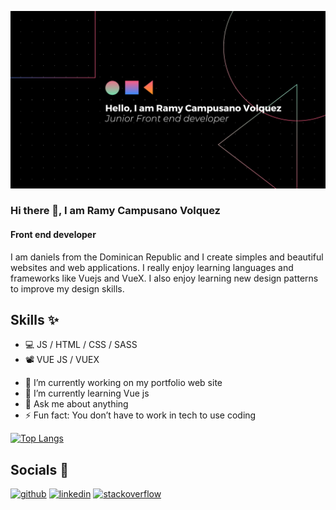 ![Front end developer](https://github.com/Daniels-not/Daniels-not/blob/main/Untitled%20design.png)

### Hi there 👋, I am Ramy Campusano Volquez
#### Front end developer

I am daniels from the Dominican Republic and I create simples and beautiful websites and web applications. I really enjoy learning languages and frameworks like Vuejs and VueX. I also enjoy learning new design patterns to improve my design skills.

## Skills ✨

* 💻 JS / HTML / CSS / SASS
* 📽️ VUE JS / VUEX

- 🔭 I’m currently working on my portfolio web site  
- 🌱 I’m currently learning Vue js 
- 💬 Ask me about anything 
- ⚡ Fun fact: You don’t have to work in tech to use coding 

[![Top Langs](https://github-readme-stats.vercel.app/api/top-langs/?username=Daniels&layout=compact)](https://github.com/anuraghazra/github-readme-stats)



## Socials 📱
[<img src='https://cdn.jsdelivr.net/npm/simple-icons@3.0.1/icons/github.svg' alt='github' height='40'>](https://github.com/https://github.com/Daniels-not)  [<img src='https://cdn.jsdelivr.net/npm/simple-icons@3.0.1/icons/linkedin.svg' alt='linkedin' height='40'>](https://www.linkedin.com/in/https://www.linkedin.com/in/ramy-daniel-campusano-volquez-a110ba14a/)  [<img src='https://cdn.jsdelivr.net/npm/simple-icons@3.0.1/icons/stackoverflow.svg' alt='stackoverflow' height='40'>](https://stackoverflow.com/users/https://stackoverflow.com/users/14321654/daniels)  


